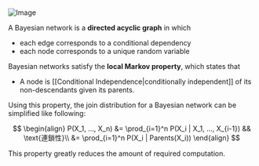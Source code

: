 #
![Image](https://miro.medium.com/max/1204/1*9OsQV0PqM2juaOtGqoRISw.jpeg)

A Bayesian network is a **directed acyclic graph** in which

- each edge corresponds to a conditional dependency
- each node corresponds to a unique random variable

Bayesian networks satisfy the **local Markov property**, which states that

- A node is [[Conditional Independence|conditionally independent]] of its non-descendants given its parents.

Using this property, the join distribution for a Bayesian network can be simplified like following:

$$
\begin{align}
    P(X_1, ..., X_n) &= \prod_{i=1}^n P(X_i | X_1, ..., X_{i-1}) && \text{連鎖性}\\
    &= \prod_{i=1}^n P(X_i | Parents(X_i))
\end{align}
$$

This property greatly reduces the amount of required computation.
